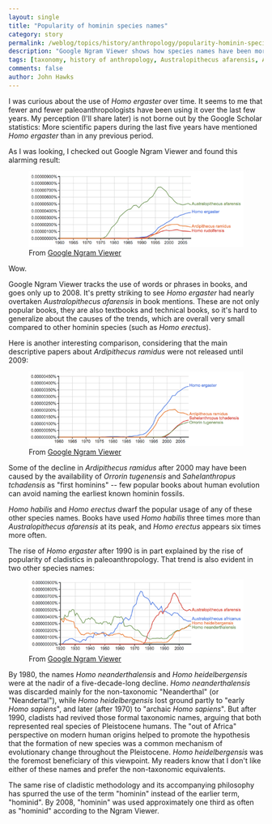 ```yaml
---
layout: single
title: "Popularity of hominin species names"
category: story
permalink: /weblog/topics/history/anthropology/popularity-hominin-species-names-2014.html
description: "Google Ngram Viewer shows how species names have been more or less used over the years."
tags: [taxonomy, history of anthropology, Australopithecus afarensis, Ardipithecus, Orrorin, Sahelanthropus, Australopithecus africanus, Homo ergaster, Homo erectus, Homo rudolfensis, Homo heidelbergensis, Neandertals]
comments: false
author: John Hawks
---
```



I was curious about the use of _Homo ergaster_ over time. It seems to me that fewer and fewer paleoanthropologists have been using it over the last few years. My perception (I'll share later) is not borne out by the Google Scholar statistics: More scientific papers during the last five years have mentioned _Homo ergaster_ than in any previous period.

As I was looking, I checked out Google Ngram Viewer and found this alarming result:

<figure>
<img src="/images/species-names-afarensis-ergaster-ngram.png" alt="Hominin species names according to Google ngram viewer" />
<figcaption>From <a href="https://books.google.com/ngrams/graph?content=Homo+ergaster%2CHomo+rudolfensis%2CAustralopithecus+afarensis%2C+Ardipithecus+ramidus&year_start=1960&year_end=2008&corpus=15&smoothing=3&share=&direct_url=t1%3B%2CHomo%20ergaster%3B%2Cc0%3B.t1%3B%2CHomo%20rudolfensis%3B%2Cc0%3B.t1%3B%2CAustralopithecus%20afarensis%3B%2Cc0%3B.t1%3B%2CArdipithecus%20ramidus%3B%2Cc0">Google Ngram Viewer</a></figcaption>
</figure>

Wow.

Google Ngram Viewer tracks the use of words or phrases in books, and goes only up to 2008. It's pretty striking to see _Homo ergaster_ had nearly overtaken _Australopithecus afarensis_ in book mentions. These are not only popular books, they are also textbooks and technical books, so it's hard to generalize about the causes of the trends, which are overall very small compared to other hominin species (such as _Homo erectus_).

Here is another interesting comparison, considering that the main descriptive papers about  _Ardipithecus ramidus_ were not released until 2009:


<figure>
<img src="/images/species-names-ngram-orrorin-sahelanthropus.png" alt="Hominin species names according to Google ngram viewer, including Orrorin and Sahelanthropus" />
<figcaption>From <a href="https://books.google.com/ngrams/graph?content=Homo+ergaster%2CSahelanthropus+tchadensis%2COrrorin+tugenensis%2CArdipithecus+ramidus&year_start=1960&year_end=2008&corpus=15&smoothing=3&share=&direct_url=t1%3B%2CHomo%20ergaster%3B%2Cc0%3B.t1%3B%2CSahelanthropus%20tchadensis%3B%2Cc0%3B.t1%3B%2COrrorin%20tugenensis%3B%2Cc0%3B.t1%3B%2CArdipithecus%20ramidus%3B%2Cc0">Google Ngram Viewer</a></figcaption>
</figure>

Some of the decline in _Ardipithecus ramidus_ after 2000 may have been caused by the availability of _Orrorin tugenensis_ and _Sahelanthropus tchadensis_ as "first hominins" -- few popular books about human evolution can avoid naming the earliest known hominin fossils.

_Homo habilis_ and _Homo erectus_ dwarf the popular usage of any of these other species names. Books have used _Homo habilis_ three times more than _Australopithecus afarensis_ at its peak, and _Homo erectus_ appears six times more often.

The rise of _Homo ergaster_ after 1990 is in part explained by the rise of popularity of cladistics in paleoanthropology. That trend is also evident in two other species names:


<figure>
<img src="/images/species-names-ngram-heidelbergensis-neanderthalensis.png" alt="Hominin species names from Google Ngram Viewer, with Homo heidelbergensis and Homo neanderthalensis" />
<figcaption>From <a href="https://books.google.com/ngrams/graph?content=Australopithecus+africanus%2CAustralopithecus+afarensis%2CHomo+neanderthalensis%2CHomo+heidelbergensis&year_start=1920&year_end=2008&corpus=15&smoothing=3&share=&direct_url=t1%3B%2CAustralopithecus%20africanus%3B%2Cc0%3B.t1%3B%2CAustralopithecus%20afarensis%3B%2Cc0%3B.t1%3B%2CHomo%20neanderthalensis%3B%2Cc0%3B.t1%3B%2CHomo%20heidelbergensis%3B%2Cc0">Google Ngram Viewer</a></figcaption>
</figure>

By 1980, the names _Homo neanderthalensis_ and _Homo heidelbergensis_ were at the nadir of a five-decade-long decline. _Homo neanderthalensis_ was discarded mainly for the non-taxonomic "Neanderthal" (or "Neandertal"), while _Homo heidelbergensis_ lost ground partly to "early _Homo sapiens_", and later (after 1970) to "archaic _Homo sapiens_". But after 1990, cladists had revived those formal taxonomic names, arguing that both represented real species of Pleistocene humans. The "out of Africa" perspective on modern human origins helped to promote the hypothesis that the formation of new species was a common mechanism of evolutionary change throughout the Pleistocene. _Homo heidelbergensis_ was the foremost beneficiary of this viewpoint. My readers know that I don't like either of these names and prefer the non-taxonomic equivalents.

The same rise of cladistic methodology and its accompanying philosophy has spurred the use of the term "hominin" instead of the earlier term, "hominid". By 2008, "hominin" was used approximately one third as often as "hominid" according to the Ngram Viewer.

